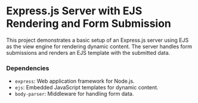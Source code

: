 
# Express.js Server with EJS Rendering and Form Submission

This project demonstrates a basic setup of an Express.js server using EJS as the view engine for rendering dynamic content. The server handles form submissions and renders an EJS template with the submitted data.

### Dependencies

- `express`: Web application framework for Node.js.
- `ejs`: Embedded JavaScript templates for dynamic content.
- `body-parser`: Middleware for handling form data.
